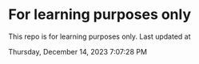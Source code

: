 # For learning purposes only
This repo is for learning purposes only.
Last updated at

Thursday, December 14, 2023 7:07:28 PM

